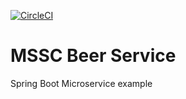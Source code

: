 [![CircleCI](https://dl.circleci.com/status-badge/img/gh/IusanMihai/mssc-beer-service/tree/master.svg?style=svg)](https://dl.circleci.com/status-badge/redirect/gh/IusanMihai/mssc-beer-service/tree/master)

# MSSC Beer Service

Spring Boot Microservice example